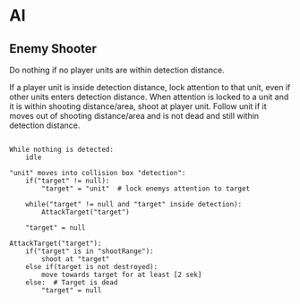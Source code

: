 # AI #

## Enemy Shooter ##

Do nothing if no player units are within detection distance.

If a player unit is inside detection distance, lock attention to that unit, even if other units enters detection distance. When attention is locked to a unit and it is within shooting distance/area, shoot at player unit. Follow unit if it moves out of shooting distance/area and is not dead and still within detection distance.

```pseudocode

While nothing is detected:
	idle

"unit" moves into collision box "detection":
	if("target" != null):
		"target" = "unit"  # lock enemys attention to target

	while("target" != null and "target" inside detection):
		AttackTarget("target")
	
	"target" = null

AttackTarget("target"):
	if("target" is in "shootRange"):
		shoot at "target"
	else if(target is not destroyed):
		move towards target for at least [2 sek]
	else:  # Target is dead
		"target" = null

```